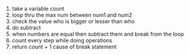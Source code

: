 1. take a variable count
2. loop thru the max num between num1 and num2
3. check the value who is bigger or lesser than who
4. do subtract
5. when numbers are equal then subtract them and break from the loop
6. count every step while doing operations
7. return count + 1 cause of break statement